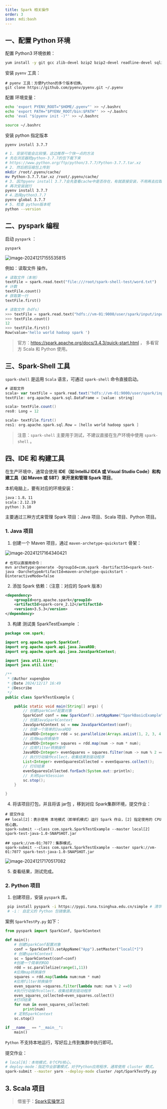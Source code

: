```yaml
---
title: Spark 相关操作
order: 3
icon: mdi:bash
---
```


## 一、配置 Python 环境

配置 Python3 环境依赖：

```bash
yum install -y git gcc zlib-devel bzip2 bzip2-devel readline-devel sqlite sqlite-devel openssl-devel xz xz-devel libffi-devel
```

安装 `pyenv` 工具：

```shell
# pyenv 工具：方便Python的多个版本切换。
git clone https://github.com/pyenv/pyenv.git ~/.pyenv
```

配置 环境变量：

```bash
echo 'export PYENV_ROOT="$HOME/.pyenv"' >> ~/.bashrc
echo 'export PATH="$PYENV_ROOT/bin:$PATH"' >> ~/.bashrc
echo 'eval "$(pyenv init -)"' >> ~/.bashrc

source ~/.bashrc
```

安装 python 指定版本

```bash
pyenv install 3.7.7

# 1. 安装可能会比较慢，这边推荐一个快一点的方法
# 先在浏览器把python-3.7.7的包下载下来
# https://www.python.org/ftp/python/3.7.7/Python-3.7.7.tar.xz
# 2. 然后把压缩包上传到 
mkdir /root/.pyenv/cache/
mv Python-3.7.7.tar.xz /root/.pyenv/cache/
# 3. 因为pyenv install 3.7.7会先查看cache中是否存在，有就直接安装，不用再去拉取
# 再次安装就行
pyenv install 3.7.7
# 4.选择python3.7.7
pyenv global 3.7.7
# 5. 检查 python版本呢
python --version
```

## 二、pyspark 编程

启动 `pyspark` ：

```bash
pyspark
```

![image-20241217155535815](https://raw.githubusercontent.com/xupengboo/xupengboo-picture/main/img/image-20241217155535815.png)

例如：读取文件 操作。

```python
# 读取文件（本地）
textFile = spark.read.text("file:///root/spark-shell-test/word.txt")
# 计数
textFile.count()
# 获取第一行
textFile.first()

# 读取文件（hdfs）
>>> textFile = spark.read.text("hdfs://vm-01:9000/user/spark/input/input.txt")
>>> textFile.count()
12
>>> textFile.first()
Row(value='hello world hadoop spark ')
```

> 官方：https://spark.apache.org/docs/3.4.3/quick-start.html ， 多看官方 Scala 和 Python 使用。

## 三、Spark-Shell 工具

`spark-shell` 是运用 `Scala` 语言，可通过 `spark-shell` 命令直接启动。

```scala
# 读取文件
scala> var textFile = spark.read.text("hdfs://vm-01:9000/user/spark/input/input.txt")
textFile: org.apache.spark.sql.DataFrame = [value: string]

scala> textFile.count()
res0: Long = 12

scala> textFile.first()
res1: org.apache.spark.sql.Row = [hello world hadoop spark ]
```

> 注意：`spark-shell` 主要用于测试，不建议直接在生产环境中使用 `spark-shell` 。

## 四、IDE 和 构建工具

在生产环境中，通常会使用 **IDE（如 IntelliJ IDEA 或 Visual Studio Code）和构建工具（如 Maven 或 SBT）来开发和管理 Spark 项目**。

本机电脑上，要有对应的环境安装：

```bash
java：1.8，11
scala：2.12.19
python：3.10
```

主要通过三种方式来管理 Spark 项目：Java 项目、Scala 项目、Python 项目。



### 1. Java 项目

1. 创建一个 Maven 项目，通过 `maven-archetype-quickstart` 骨架：

![image-20241217164340421](https://raw.githubusercontent.com/xupengboo/xupengboo-picture/main/img/image-20241217164340421.png)

```shell
# 也可以直接用命令：
mvn archetype:generate -DgroupId=com.spark -DartifactId=spark-test-java -DarchetypeArtifactId=maven-archetype-quickstart -DinteractiveMode=false
```

2. 添加 Spark 依赖：（注意：对应的 Spark 版本）

```xml
<dependency>
    <groupId>org.apache.spark</groupId>
    <artifactId>spark-core_2.12</artifactId>
    <version>3.5.3</version>
</dependency>
```

3. 构建 测试类 SparkTestExample ：

```java
package com.spark;

import org.apache.spark.SparkConf;
import org.apache.spark.api.java.JavaRDD;
import org.apache.spark.api.java.JavaSparkContext;

import java.util.Arrays;
import java.util.List;

/**
 * @Author xupengboo
 * @Date 2024/12/17 16:49
 * @Describe
 */
public class SparkTestExample {

    public static void main(String[] args) {
        // 创建SparkConf配置对象
        SparkConf conf = new SparkConf().setAppName("SparkBasicExample").setMaster("local[*]");
        // 创建JavaSparkContext
        JavaSparkContext sc = new JavaSparkContext(conf);
        // 创建一个简单的JavaRDD
        JavaRDD<Integer> rdd = sc.parallelize(Arrays.asList(1, 2, 3, 4, 5, 6, 7, 8, 9, 10));
        // 应用map转换操作
        JavaRDD<Integer> squares = rdd.map(num -> num * num);
        // 应用filter转换操作
        JavaRDD<Integer> evenSquares = squares.filter(num -> num % 2 == 0);
        // 执行行动操作collect，收集结果到驱动程序
        List<Integer> evenSquaresCollected = evenSquares.collect();
        // 打印结果
        evenSquaresCollected.forEach(System.out::println);
        // 关闭SparkSession
        sc.stop();
    }

}
```

4. 将该项目打包，并且将该 jar包 ，移到对应 Spark集群环境，提交作业：

```shell
# 提交作业
## local[2]：表示使用 本地模式（即单机模式）运行 Spark 作业，[2] 指定使用的 CPU 核心数。
spark-submit --class com.spark.SparkTestExample --master local[2] spark-test-java-1.0-SNAPSHOT.jar

## spark://vm-01:7077：集群模式。
spark-submit --class com.spark.SparkTestExample --master spark://vm-01:7077 spark-test-java-1.0-SNAPSHOT.jar
```

![image-20241217170517082](https://raw.githubusercontent.com/xupengboo/xupengboo-picture/main/img/image-20241217170517082.png)

5. 查看结果，测试完成。



### 2. Python 项目

1. 创建项目，安装 `pyspark` 库。

```bash
 pip install pyspark -i https://pypi.tuna.tsinghua.edu.cn/simple # 清华镜像
 # -i： 自定义的 Python 包镜像源。
```

案例 `SparkTestPy.py` 如下：

```python
from pyspark import SparkConf, SparkContext

def main():
	# 创建SparkConf配置对象
	conf = SparkConf().setAppName("App").setMaster("local[*]")
	# 创建sparkContext
	sc = SparkContext(conf=conf)
	#创建一个简单的RDD
	rdd = sc.parallelize(range(1,11))
	#应用map转换操作
	squares = rdd.map(lambda num:num * num)
	#应用filter转换操作
	even_squares =squares.filter(lambda num: num % 2 ==0)
	#执行行动操作collect，收集结果到驱动程序
	even_squares_collected=even_squares.collect()
	#打印结果
	for num in even_squares_collected:
		print(num)
	# 定制SparkContext
	sc.stop()

if __name__ == "__main__":
	main()
```

`Python` 不支持本地运行，写好后上传到集群中执行即可。

提交作业：

```bash
# local[8]：本地模式，8个CPU核心。
# deploy-mode：指定作业部署模式，对于Python应用程序，通常使用 cluster 模式。
spark-submit --master yarn --deploy-mode cluster /opt/SparkTestPy.py
```



## 3. Scala 项目

> 借鉴于：[Spark实操学习](https://blog.csdn.net/m0_70405779/article/details/141532710?ops_request_misc=&request_id=&biz_id=102&utm_term=%E5%A6%82%E4%BD%95%E4%BD%BF%E7%94%A8Spark%E5%91%A2%EF%BC%9F&utm_medium=distribute.pc_search_result.none-task-blog-2~all~sobaiduweb~default-0-141532710.nonecase&spm=1018.2226.3001.4187)

